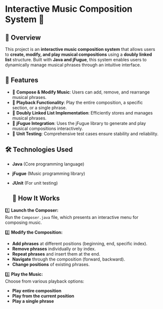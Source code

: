 # Interactive Music Composition System 🎵  

## 📌 Overview  
This project is an **interactive music composition system** that allows users to **create, modify, and play musical compositions** using a **doubly linked list** structure. Built with **Java and jFugue**, this system enables users to dynamically manage musical phrases through an intuitive interface.  

## 🚀 Features  
- 🎼 **Compose & Modify Music**: Users can add, remove, and rearrange musical phrases.  
- 🎹 **Playback Functionality**: Play the entire composition, a specific section, or a single phrase.  
- 📜 **Doubly Linked List Implementation**: Efficiently stores and manages musical phrases.  
- 🎵 **jFugue Integration**: Uses the jFugue library to generate and play musical compositions interactively.  
- 🧪 **Unit Testing**: Comprehensive test cases ensure stability and reliability.  

## 🛠️ Technologies Used  
- **Java** (Core programming language)  
- **jFugue** (Music programming library)  
- **JUnit** (For unit testing)

  ## 🎯 How It Works  
1️⃣ **Launch the Composer:**  
Run the `Composer.java` file, which presents an interactive menu for composing music.  

2️⃣ **Modify the Composition:**  
- **Add phrases** at different positions (beginning, end, specific index).  
- **Remove phrases** individually or by index.  
- **Repeat phrases** and insert them at the end.  
- **Navigate** through the composition (forward, backward).  
- **Change positions** of existing phrases.  

3️⃣ **Play the Music:**  
Choose from various playback options:  
- **Play entire composition**  
- **Play from the current position**  
- **Play a single phrase**  

